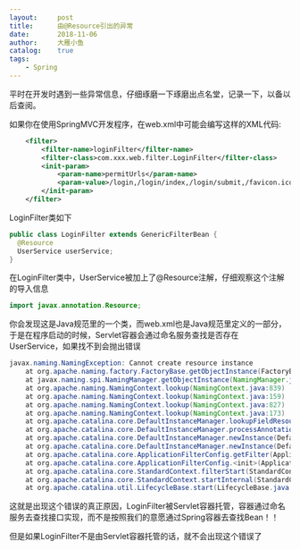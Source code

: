 ```yaml
---
layout:     post
title:      由@Resource引出的异常
date:       2018-11-06
author:     大雁小鱼
catalog:    true
tags:
    - Spring
---
```


平时在开发时遇到一些异常信息，仔细琢磨一下琢磨出点名堂，记录一下，以备以后查阅。

如果你在使用SpringMVC开发程序，在web.xml中可能会编写这样的XML代码:

```xml
    <filter>
        <filter-name>loginFilter</filter-name>
        <filter-class>com.xxx.web.filter.LoginFilter</filter-class>
        <init-param>
            <param-name>permitUrls</param-name>
            <param-value>/login,/login/index,/login/submit,/favicon.ico,/login/ajaxNotLogin,/test</param-value>
        </init-param>
    </filter>
```

LoginFilter类如下

```java
public class LoginFilter extends GenericFilterBean {
  @Resource
  UserService userService;
}
```

在LoginFilter类中，UserService被加上了@Resource注解，仔细观察这个注解的导入信息

```java
import javax.annotation.Resource;
```
你会发现这是Java规范里的一个类，而web.xml也是Java规范里定义的一部分，于是在程序启动的时候，Servlet容器会通过命名服务查找是否存在UserService，如果找不到会抛出错误

```java
javax.naming.NamingException: Cannot create resource instance
	at org.apache.naming.factory.FactoryBase.getObjectInstance(FactoryBase.java:96)
	at javax.naming.spi.NamingManager.getObjectInstance(NamingManager.java:321)
	at org.apache.naming.NamingContext.lookup(NamingContext.java:839)
	at org.apache.naming.NamingContext.lookup(NamingContext.java:159)
	at org.apache.naming.NamingContext.lookup(NamingContext.java:827)
	at org.apache.naming.NamingContext.lookup(NamingContext.java:173)
	at org.apache.catalina.core.DefaultInstanceManager.lookupFieldResource(DefaultInstanceManager.java:589)
	at org.apache.catalina.core.DefaultInstanceManager.processAnnotations(DefaultInstanceManager.java:487)
	at org.apache.catalina.core.DefaultInstanceManager.newInstance(DefaultInstanceManager.java:174)
	at org.apache.catalina.core.DefaultInstanceManager.newInstance(DefaultInstanceManager.java:151)
	at org.apache.catalina.core.ApplicationFilterConfig.getFilter(ApplicationFilterConfig.java:264)
	at org.apache.catalina.core.ApplicationFilterConfig.<init>(ApplicationFilterConfig.java:108)
	at org.apache.catalina.core.StandardContext.filterStart(StandardContext.java:4637)
	at org.apache.catalina.core.StandardContext.startInternal(StandardContext.java:5282)
	at org.apache.catalina.util.LifecycleBase.start(LifecycleBase.java:150)
```

这就是出现这个错误的真正原因，LoginFilter被Servlet容器托管，容器通过命名服务去查找接口实现，而不是按照我们的意愿通过Spring容器去查找Bean！！

但是如果LoginFilter不是由Servlet容器托管的话，就不会出现这个错误了
